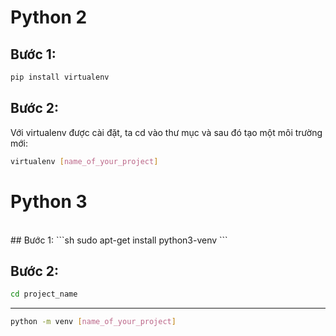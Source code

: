
# Python 2

## Bước 1:

```sh
pip install virtualenv
```

## Bước 2:
Với virtualenv được cài đặt, ta cd vào thư mục và sau đó tạo một môi trường mới:

```sh
virtualenv [name_of_your_project]
```

# Python 3
</br>
## Bước 1:
```sh
sudo apt-get install python3-venv
```
<br/>

## Bước 2:

```sh
cd project_name

```
---
```sh
python -m venv [name_of_your_project]
```

